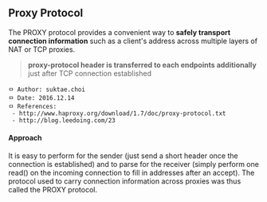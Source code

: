 ## Proxy Protocol
The PROXY protocol provides a convenient way to **safely transport connection information** such as a client's address across multiple layers of NAT or TCP proxies.

> **proxy-protocol header is transferred to each endpoints additionally** just after TCP connection established

```
ㅁ Author: suktae.choi
ㅁ Date: 2016.12.14
ㅁ References:
 - http://www.haproxy.org/download/1.7/doc/proxy-protocol.txt
 - http://blog.leedoing.com/23
```

#### Approach
It is easy to perform for the sender (just send a short header once the connection is established) and to parse for the receiver (simply perform one read() on the incoming connection to fill in addresses after an accept). The protocol used to carry connection information across proxies was thus called the PROXY protocol.
